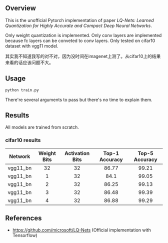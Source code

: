 ## Overview

This is the unofficial Pytorch implementation of paper *LQ-Nets: Learned Quantization for Highly Accurate and Compact Deep Neural Networks*.

Only weight quantization is implemented. Only conv layers are implemented because fc layers can be conveted to conv layers. Only tested on cifar10 dataset with vgg11 model.

其实我不知道我写的对不对，因为没时间在imagenet上测了。从cifar10上的结果来看的话应该问题不大。

## Usage

```bash
python train.py
```

There're several arguments to pass but there's no time to explain them.

## Results

All models are trained from scratch.

### cifar10 results

|Network|Weight Bits|Activation Bits|Top-1 Accuracy|Top-5 Accuracy|
|:---:|:---:|:---:|:---:|:---:|
|vgg11_bn|32|32|86.77|99.21|
|vgg11_bn|1|32|84.1|99.05|
|vgg11_bn|2|32|86.25|99.13|
|vgg11_bn|3|32|86.48|99.39|
|vgg11_bn|4|32|86.88|99.29|

## References

- https://github.com/microsoft/LQ-Nets (Official implementation with Tensorflow)